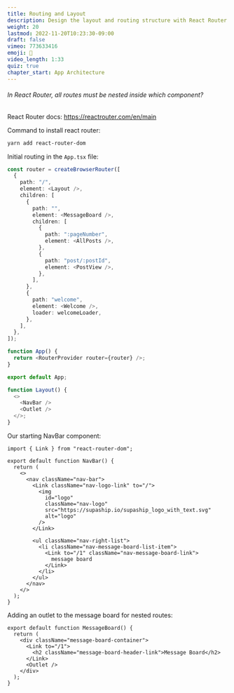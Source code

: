 ```yaml
---
title: Routing and Layout
description: Design the layout and routing structure with React Router
weight: 20
lastmod: 2022-11-20T10:23:30-09:00
draft: false
vimeo: 773633416
emoji: 🚆
video_length: 1:33
quiz: true
chapter_start: App Architecture
---
```


<quiz-modal options="Routes:App:RouteManifest:RouteProvider" answer="RouteProvider" prize="6">
  <h6>In React Router, all routes must be nested inside which component?</h6>
</quiz-modal>



React Router docs: https://reactrouter.com/en/main

Command to install react router:

```bash
yarn add react-router-dom
```

Initial routing in the `App.tsx` file:

```ts
const router = createBrowserRouter([
  {
    path: "/",
    element: <Layout />,
    children: [
      {
        path: "",
        element: <MessageBoard />,
        children: [
          {
            path: ":pageNumber",
            element: <AllPosts />,
          },
          {
            path: "post/:postId",
            element: <PostView />,
          },
        ],
      },
      {
        path: "welcome",
        element: <Welcome />,
        loader: welcomeLoader,
      },
    ],
  },
]);

function App() {
  return <RouterProvider router={router} />;
}

export default App;

function Layout() {
  <>
    <NavBar />
    <Outlet />
  </>;
}
```

Our starting NavBar component:

```tsx
import { Link } from "react-router-dom";

export default function NavBar() {
  return (
    <>
      <nav className="nav-bar">
        <Link className="nav-logo-link" to="/">
          <img
            id="logo"
            className="nav-logo"
            src="https://supaship.io/supaship_logo_with_text.svg"
            alt="logo"
          />
        </Link>

        <ul className="nav-right-list">
          <li className="nav-message-board-list-item">
            <Link to="/1" className="nav-message-board-link">
              message board
            </Link>
          </li>
        </ul>
      </nav>
    </>
  );
}
```

Adding an outlet to the message board for nested routes:

```tsx
export default function MessageBoard() {
  return (
    <div className="message-board-container">
      <Link to="/1">
        <h2 className="message-board-header-link">Message Board</h2>
      </Link>
      <Outlet />
    </div>
  );
}
```
